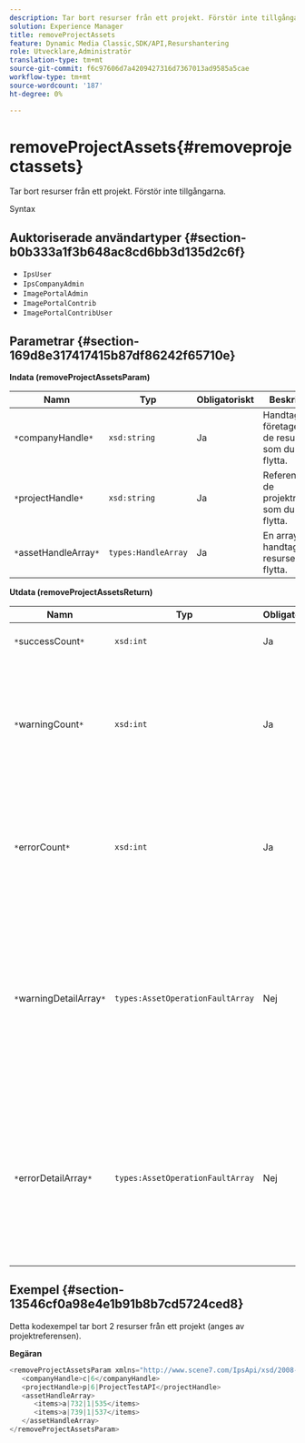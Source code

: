 ```yaml
---
description: Tar bort resurser från ett projekt. Förstör inte tillgångarna.
solution: Experience Manager
title: removeProjectAssets
feature: Dynamic Media Classic,SDK/API,Resurshantering
role: Utvecklare,Administratör
translation-type: tm+mt
source-git-commit: f6c97606d7a4209427316d7367013ad9585a5cae
workflow-type: tm+mt
source-wordcount: '187'
ht-degree: 0%

---
```



# removeProjectAssets{#removeprojectassets}

Tar bort resurser från ett projekt. Förstör inte tillgångarna.

Syntax

## Auktoriserade användartyper {#section-b0b333a1f3b648ac8cd6bb3d135d2c6f}

* `IpsUser`
* `IpsCompanyAdmin`
* `ImagePortalAdmin`
* `ImagePortalContrib`
* `ImagePortalContribUser`

## Parametrar {#section-169d8e317417415b87df86242f65710e}

**Indata (removeProjectAssetsParam)**

| Namn | Typ | Obligatoriskt | Beskrivning |
|---|---|---|---|
| `*`companyHandle`*` | `xsd:string` | Ja | Handtaget till företaget med de resurser som du vill flytta. |
| `*`projectHandle`*` | `xsd:string` | Ja | Referensen till de projektresurser som du vill flytta. |
| `*`assetHandleArray`*` | `types:HandleArray` | Ja | En array med handtag till de resurser du vill flytta. |

**Utdata (removeProjectAssetsReturn)**

| Namn | Typ | Obligatoriskt | Beskrivning |
|---|---|---|---|
| `*`successCount`*` | `xsd:int` | Ja | Antal resurser har tagits bort. |
| `*`warningCount`*` | `xsd:int` | Ja | Antalet varningar som genereras när åtgärden försökte ta bort resurser från projektet. |
| `*`errorCount`*` | `xsd:int` | Ja | Antalet fel som genererades när åtgärden försökte ta bort resurser från projektet. |
| `*`warningDetailArray`*` | `types:AssetOperationFaultArray` | Nej | Arrayen med information som är associerad med resurserna som genererade varningar när åtgärden försökte ta bort dem från projektet. |
| `*`errorDetailArray`*` | `types:AssetOperationFaultArray` | Nej | Arrayen med information som är associerad med resurserna som genererade fel när åtgärden försökte ta bort dem från projektet. |

## Exempel {#section-13546cf0a98e4e1b91b8b7cd5724ced8}

Detta kodexempel tar bort 2 resurser från ett projekt (anges av projektreferensen).

**Begäran**

```java
<removeProjectAssetsParam xmlns="http://www.scene7.com/IpsApi/xsd/2008-01-15">
   <companyHandle>c|6</companyHandle>
   <projectHandle>p|6|ProjectTestAPI</projectHandle>
   <assetHandleArray>
      <items>a|732|1|535</items>
      <items>a|739|1|537</items>
   </assetHandleArray>
</removeProjectAssetsParam>
```

